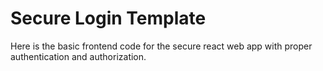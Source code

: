 # Secure Login Template

Here is the basic frontend code for the secure react web app with proper authentication and authorization.